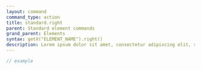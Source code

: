```yaml
---
layout: command
command_type: action
title: standard.right
parent: Standard element commands
grand_parent: Elements
syntax: getX("ELEMENT_NAME").right()
description: Lorem ipsum dolor sit amet, consectetur adipiscing elit, sed do eiusmod tempor incididunt ut labore et dolore magna aliqua. Ut enim ad minim veniam, quis nostrud exercitation ullamco laboris nisi ut aliquip ex ea commodo consequat.
---
```


```javascript
// example
```